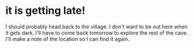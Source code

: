# it is getting late!

I should probably head back to the village. I don't want to be out here when it gets dark. I'll have to come back tomorrow to explore the rest of the cave. I'll make a note of the location so I can find it again.